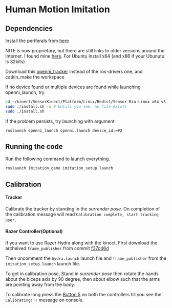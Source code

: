 # Human Motion Imitation

## Dependencies
Install the periferals from [here](https://www.reddit.com/r/ROS/comments/6qejy0/openni_kinect_installation_on_kinetic_indigo/)

NITE is now proprietary, but there are still links to older versions around the internet. I found mine [here](https://github.com/arnaud-ramey/NITE-Bin-Dev-Linux-v1.5.2.23.git). For Ubuntu install x64 (and x86 if your Ubunutu is 32bits)

Download this [openni_tracker](https://github.com/AshayAswale/openni_tracker.git) instead of the ros-drivers one, 
and catkin_make the workspace

If no device found or multiple devices are found while launching openni_launch, try 
```bash
cd ~/kinect/SensorKinect/Platform/Linux/Redist/Sensor-Bin-Linux-x64-v5.1.2.1/
sudo ./install.sh -u # Untill you see, no file exists
sudo ./install.sh
```
If the problem persists, try launching with argument
```bash
roslaunch openni_launch openni.launch device_id:=#2
```

## Running the code
Run the following command to launch everything. 
```bash
roslaunch imitation_game imitation_setup.launch
```

## Calibration
#### Tracker
Calibrate the tracker by standing in the _surrender pose_. On completion of the calibration message will read
`Calibration complete, start tracking user`,


#### Razer Controller(Optional)
If you want to use Razer Hydra along with the kinect, First download the archeived `frame_publisher` from commit [f37c46d](https://github.com/AshayAswale/imitation_game/tree/f37c46d6b7fb32aa26c90e0f3bc3b6a83d7d30be/src)

Then uncomment the `hydra.launch` launch file and `frame_publisher` from the `imitation_setup.launch` launch file. 

To get in calibration pose, Stand in _surrender pose_ then rotate the hands about the biceps axis by 90 degree, 
then about elbow such that the arms are pointing away from the body. 

To calibrate long press the [Button 5](https://dl.razerzone.com/master-guides/Hydra/HydraOMG-ENG.pdf) on both the controllers
till you see the `Calibrating!!!` message on console.

